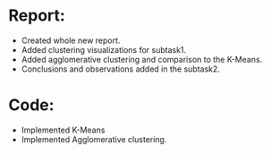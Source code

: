 # Report:

* Created whole new report.
* Added clustering visualizations for subtask1.
* Added agglomerative clustering and comparison to the K-Means.
* Conclusions and observations added in the subtask2.

# Code:

* Implemented K-Means
* Implemented Agglomerative clustering.